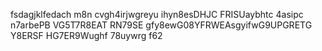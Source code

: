 fsdagjklfedach m8n cvgh4irjwgreyu  ihyn8esDHJC FRISUaybhtc 4asipc n7arbePB VG5T7R8EAT RN79SE gfy8ewG08YFRWEAsgyifwG9UPGRETG Y8ERSF HG7ER9Wughf 78uywrg f62

